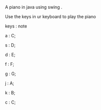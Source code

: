 A piano in java using swing .

Use the keys in ur  keyboard to play the piano

keys : note

a : C;

s : D;

d : E;

f : F;

g : G;

j : A;

k : B;

c : C;
